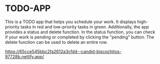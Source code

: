 # TODO-APP

This is a TODO app that helps you schedule your work. 
It displays high-priority tasks in red and low-priority tasks in green. 
Additionally, the app provides a status and delete function. In the status function, you can check if your work is pending or completed by clicking the "pending" button. 
The delete function can be used to delete an entire row.

https://65cce545bbc2fa2612a3cfdd--candid-biscochitos-97728b.netlify.app/
